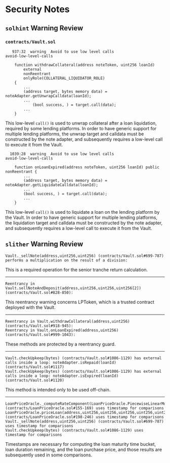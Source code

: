 # Security Notes

## `solhint` Warning Review

### `contracts/Vault.sol`

```
   937:32  warning  Avoid to use low level calls                                       avoid-low-level-calls

    function withdrawCollateral(address noteToken, uint256 loanId)
        external
        nonReentrant
        onlyRole(COLLATERAL_LIQUIDATOR_ROLE)
    {
        ...
        (address target, bytes memory data) = noteAdapter.getUnwrapCalldata(loanId);
        ...
            (bool success, ) = target.call(data);
        ...
    }
```
This low-level `call()` is used to unwrap collateral after a loan liquidation,
required by some lending platforms. In order to have generic support for
multiple lending platforms, the unwrap target and calldata must be constructed
by the note adapter, and subsequently requires a low-level call to execute it
from the Vault.

```
  1039:28  warning  Avoid to use low level calls                                       avoid-low-level-calls

    function onLoanExpired(address noteToken, uint256 loanId) public nonReentrant {
        ...
        (address target, bytes memory data) = noteAdapter.getLiquidateCalldata(loanId);
        ...
        (bool success, ) = target.call(data);
        ...
    }
```
This low-level `call()` is used to liquidate a loan on the lending platform by
the Vault. In order to have generic support for multiple lending platforms, the
liquidation target and calldata must be constructed by the note adapter, and
subsequently requires a low-level call to execute it from the Vault.

## `slither` Warning Review

```
Vault._sellNote(address,uint256,uint256) (contracts/Vault.sol#699-787) performs a multiplication on the result of a division:
```
This is a required operation for the senior tranche return calculation.

--------------------------------------------------------------------------------

```
Reentrancy in Vault.sellNoteAndDeposit(address,uint256,uint256,uint256[2]) (contracts/Vault.sol#828-850):
```
This reentrancy warning concerns LPToken, which is a trusted contract deployed
with the Vault.

--------------------------------------------------------------------------------

```
Reentrancy in Vault.withdrawCollateral(address,uint256) (contracts/Vault.sol#918-945):
Reentrancy in Vault.onLoanExpired(address,uint256) (contracts/Vault.sol#999-1043):
```
These methods are protected by a reentrancy guard.

--------------------------------------------------------------------------------

```
Vault.checkUpkeep(bytes) (contracts/Vault.sol#1086-1129) has external calls inside a loop: noteAdapter.isRepaid(loanId) (contracts/Vault.sol#1117)
Vault.checkUpkeep(bytes) (contracts/Vault.sol#1086-1129) has external calls inside a loop: noteAdapter.isExpired(loanId) (contracts/Vault.sol#1120)
```
This method is intended only to be used off-chain.

--------------------------------------------------------------------------------

```
LoanPriceOracle._computeRateComponent(LoanPriceOracle.PiecewiseLinearModel,uint256,uint256) (contracts/LoanPriceOracle.sol#155-169) uses timestamp for comparisons
LoanPriceOracle.priceLoan(address,uint256,uint256,uint256,uint256,uint256,uint256) (contracts/LoanPriceOracle.sol#198-246) uses timestamp for comparisons
Vault._sellNote(address,uint256,uint256) (contracts/Vault.sol#699-787) uses timestamp for comparisons
Vault.checkUpkeep(bytes) (contracts/Vault.sol#1086-1129) uses timestamp for comparisons
```
Timestamps are necessary for computing the loan maturity time bucket, loan
duration remaining, and the loan purchase price, and those results are
subsequently used in some comparisons.
